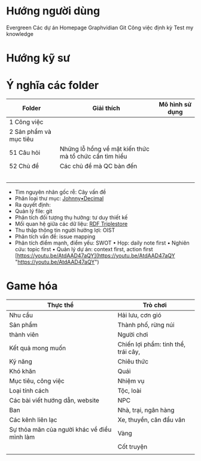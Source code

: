 # Hướng người dùng
Evergreen
Các dự án
Homepage
Graphvidian
Git
Công việc định kỳ
Test my knowledge

# Hướng kỹ sư

# Ý nghĩa các folder
| Folder                 | Giải thích                                             | Mô hình sử dụng |
| ---------------------- | ------------------------------------------------------ | --------------- |
| 1 Công việc            |                                                        |                 |
| 2 Sản phẩm và mục tiêu |                                                        |                 |
| 51 Câu hỏi             | Những lỗ hổng về mặt kiến thức mà tổ chức cần tìm hiểu |                 |
| 52 Chủ đề              | Các chủ đề mà QC bàn đến                               |                 |
|                        |                                                        |                 |
|                        |                                                        |                 |
|                        |                                                        |                 |
|                        |                                                        |                 |
|                        |                                                        |                 |

- Tìm nguyên nhân gốc rễ: Cây vấn đề
- Phân loại thư mục: [Johnny•Decimal](https://johnnydecimal.com/)
- Ra quyết định: 
- Quản lý file: git
- Phân tích đối tượng thụ hưởng: tư duy thiết kế
- Mối quan hệ giữa các dữ liệu: [RDF Triplestore](https://viblo.asia/u/huynhduc)
- Thu thập thông tin người hưởng lợi: OIST
- Phân tích vấn đề: issue mapping
- Phân tích điểm mạnh, điểm yếu: SWOT
• Họp: daily note first 
• Nghiên cứu: topic first 
• Quản lý dự án: context first, action first [https://youtu.be/AtdAAD47aQY](https://youtu.be/AtdAAD47aQY "https://youtu.be/AtdAAD47aQY")

# Game hóa
| Thực thể                                    | Trò chơi                            |
| ------------------------------------------- | ----------------------------------- |
| Nhu cầu                                     | Hải lưu, cơn gió                    |
| Sản phẩm                                    | Thành phố, rừng núi                 |
| thành viên                                  | Người chơi                          |
| Kết quả mong muốn                           | Chiến lợi phẩm: tinh thể, trái cây, |
| Kỹ năng                                     | Chiêu thức                          |
| Khó khăn                                    | Quái                                |
| Mục tiêu, công việc                         | Nhiệm vụ                            |
| Loại tính cách                              | Tộc, loài                           |
| Các bài viết hướng dẫn, website             | NPC                                 |
| Ban                                         | Nhà, trại, ngân hàng                |
| Các kênh liên lạc                           | Xe, thuyền, cân đẩu vân             |
| Sự thỏa mãn của người khác về điều mình làm | Vàng                                |
|                                             | Cốt truyện                          |
|                                             |                                     |
